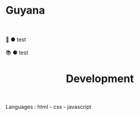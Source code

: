 # Guyana

<br><br>
  💖 ● test
<br><br>
📚 ● test

<h1 align="center">
Development
</h1>
<br>

Languages : html - css - javascript
